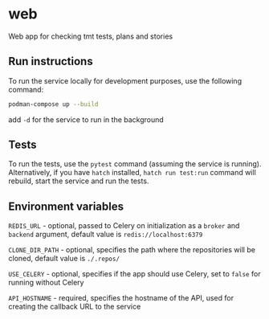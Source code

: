 # web

Web app for checking tmt tests, plans and stories

## Run instructions

To run the service locally for development purposes, use the following command:

```bash
podman-compose up --build
```

add `-d` for the service to run in the background

## Tests

To run the tests, use the `pytest` command (assuming the service is running).  
Alternatively, if you have `hatch` installed, `hatch run test:run` command will rebuild, start the service and run the tests.

## Environment variables

`REDIS_URL` - optional, passed to Celery on initialization as a `broker` and `backend` argument,
default value is `redis://localhost:6379`

`CLONE_DIR_PATH` - optional, specifies the path where the repositories will be cloned, default value is `./.repos/`

`USE_CELERY` - optional, specifies if the app should use Celery, set to `false` for running without Celery

`API_HOSTNAME` - required, specifies the hostname of the API, used for creating the callback URL to the service
